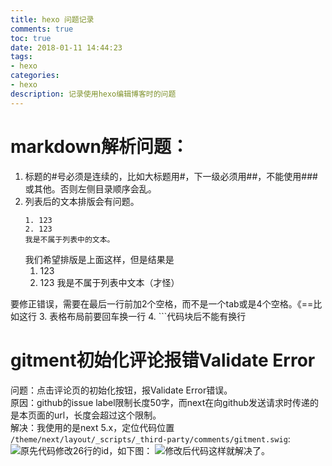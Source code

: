 ```yaml
---
title: hexo 问题记录
comments: true
toc: true
date: 2018-01-11 14:44:23
tags:
- hexo
categories:
- hexo
description: 记录使用hexo编辑博客时的问题
---
```

# markdown解析问题：
1. 标题的#号必须是连续的，比如大标题用#，下一级必须用##，不能使用###或其他。否则左侧目录顺序会乱。  
2. 列表后的文本排版会有问题。
    ```
    1. 123
    2. 123
    我是不属于列表中的文本。
    ```
    我们希望排版是上面这样，但是结果是
    1. 123
    2. 123
    我是不属于列表中文本（才怪）

  要修正错误，需要在最后一行前加2个空格，而不是一个tab或是4个空格。《==比如这行
3. 表格布局前要回车换一行
4. ```代码块后不能有换行

# gitment初始化评论报错Validate Error
问题：点击评论页的初始化按钮，报Validate Error错误。  
原因：github的issue label限制长度50字，而next在向github发送请求时传递的是本页面的url，长度会超过这个限制。  
解决：我使用的是next 5.x，定位代码位置  
`/theme/next/layout/_scripts/_third-party/comments/gitment.swig`:
![原先代码](http://ox34ivs2j.bkt.clouddn.com/%E5%8E%9F%E5%A7%8B%E6%83%85%E5%86%B5.png)修改26行的id，如下图：
![修改后代码](http://ox34ivs2j.bkt.clouddn.com/%E4%BB%A3%E7%A0%81%E4%BF%AE%E6%AD%A3.png)这样就解决了。